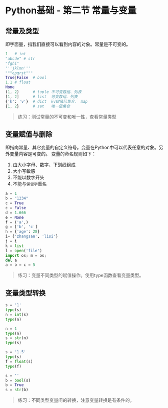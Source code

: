 # Python基础 - 第二节 常量与变量

## 常量及类型
即字面量，指我们直接可以看到内容的对象。常量是不可变的。
```python
1   # int
"abcde" # str
"fghi"
'''jklmn'''
"""opqrst"""
True|False  # bool
1.1 # float
None
(1, 2)      # tuple 不可变数组、列表
[1, 2]      # list  可变数组、列表
{'k': 'v'}  # dict  kv键值队集合， map
{1, 2}      # set   唯一值集合
```
> 练习：测试常量的不可变和唯一性，查看常量类型

## 变量赋值与删除
即指向常量、其它变量的自定义符号。变量在Python中可以代表任意的对象。另外变量内容是可变的。
变量的命名规则如下：
1. 由大小字母、数字、下划线组成
1. 大小写敏感
1. 不能以数字开头
1. 不能与`保留字`重名
```python
a = 1
b = "1234"
c = True
c = False
d = 1.666
e = None
f = ('a',)
g = ['b', 'c']
h = {'age': 28}
i= {'zhangsan', 'lisi'}
j = i
k = list
l = open('file')
import os; m = os;
del a
a = b = c = 5
```
> 练习：变量不同类型的赋值操作。使用type函数查看变量类型。

## 变量类型转换
```python
s = '1'
type(s)
n = int(s)
type(n)

n = 1
type(n)
s = str(n)
type(s)

s = '1.5'
type(s)
f = float(s)
type(f)

s = ''
b = bool(s)
b = True
s = str(b)
```
> 练习：不同类型变量间的转换，注意变量转换是有条件的。